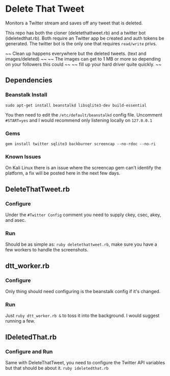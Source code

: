 Delete That Tweet
====================

Monitors a Twitter stream and saves off any tweet that is deleted.

This repo has both the cloner (deletethattweet.rb) and a twitter bot (ideletedthat.rb).
Both require an Twitter app be created and auth tokens be generated.
The twitter bot is the only one that requires `read/write` privs.

~~ Clean up happens everywhere but the deleted tweets. (text and images/deleted) ~~
~~ The images can get to 1 MB or more so depending on your followers this could  ~~
~~ fill up your hard driver quite quickly. ~~

## Dependencies

### Beanstalk Install

```
sudo apt-get install beanstalkd libsqlite3-dev build-essential
```
You then need to edit the `/etc/default/beanstalkd` config file. Uncomment `#START=yes` and I would recommend only listening locally on `127.0.0.1`

### Gems

```
gem install twitter sqlite3 backburner screencap --no-rdoc --no-ri
```

### Known Issues

On Kali Linux there is an issue where the screencap gem can't identify the platform, a fix will be posted here in the next few days.

## DeleteThatTweet.rb

### Configure

Under the `#Twitter Config` comment you need to supply ckey, csec, akey, and asec.

### Run

Should be as simple as: `ruby deletethattweet.rb`, make sure you have a few workers to handle the screenshots.

## dtt_worker.rb

### Configure

Only thing should need configuring is the beanstalk config if it's changed.

### Run

Just `ruby dtt_worker.rb &` to toss it into the background. I would suggest running a few.

## IDeletedThat.rb

### Configure and Run

Same with DeleteThatTweet, you need to configure the Twitter API variables but that should be about it. `ruby ideletedthat.rb`

